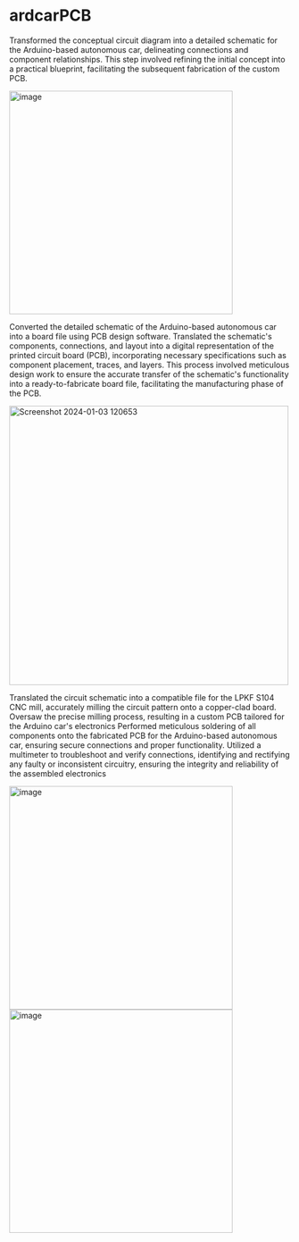 # ardcarPCB
Transformed the conceptual circuit diagram into a detailed schematic for the Arduino-based autonomous car, delineating connections and component relationships. This step involved refining the initial concept into a practical blueprint, facilitating the subsequent fabrication of the custom PCB.

<img width="400" alt="image" src="https://github.com/zierenclark/ardcarPCB/assets/155485134/a6667ad8-2950-4dd9-87d3-8861dc3db256">

Converted the detailed schematic of the Arduino-based autonomous car into a board file using PCB design software. Translated the schematic's components, connections, and layout into a digital representation of the printed circuit board (PCB), incorporating necessary specifications such as component placement, traces, and layers. This process involved meticulous design work to ensure the accurate transfer of the schematic's functionality into a ready-to-fabricate board file, facilitating the manufacturing phase of the PCB.

<img width="500" alt="Screenshot 2024-01-03 120653" src="https://github.com/zierenclark/ardcarPCB/assets/155485134/9861591b-b7c5-47d3-aef7-5f0a5a5d3c1c">

Translated the circuit schematic into a compatible file for the LPKF S104 CNC mill, accurately milling the circuit pattern onto a copper-clad board. Oversaw the precise milling process, resulting in a custom PCB tailored for the Arduino car's electronics
Performed meticulous soldering of all components onto the fabricated PCB for the Arduino-based autonomous car, ensuring secure connections and proper functionality. Utilized a multimeter to troubleshoot and verify connections, identifying and rectifying any faulty or inconsistent circuitry, ensuring the integrity and reliability of the assembled electronics

<img width="400" alt="image" src="https://github.com/zierenclark/ardcarPCB/assets/155485134/b0b0995a-9ef2-48ea-b674-12de88d7fa68"> <img width="400" alt="image" src="https://github.com/zierenclark/ardcarPCB/assets/155485134/60b9a371-59d5-4a4b-a5d3-bdcfc507645b">




